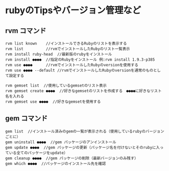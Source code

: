 # rubyのTipsやバージョン管理など

## rvm コマンド


    rvm list known    //インストールできるRubyのリストを表示する
    rvm list          //rvmでインストールしたRubyのリスト一覧表示
    rvm install ruby-head  //最新版のrubyをインストール
    rvm install ●●●●  //指定のRubyをインストール 例:rvm install 1.9.3-p385
    rvm use ●●●●      //rvmでインストールしたRubyのversionを使用する
    rvm use ●●●● --default //rvmでインストールしたRubyのversionを通常のものとして設定する

    rvm gemset list  //使用しているgemsetのリスト表示
    rvm gemset create ●●●●  //好きなgemsetのリストを作成する　●●●●に好きなリスト名を入れる
    rvm gemset use ●●●●  //好きなgemsetを使用する

## gem コマンド

    gem list  //インストール済みのgemの一覧が表示される（使用しているrubyのバージョンごとに）
    gem uninstall ●●●●  //gem パッケージのアンインストール
    gem update ●●●●  //gem パッケージの更新（パッケージ名を付けないとそのrubyに入っている全てのパッケージをupdate）
    gem cleanup ●●●●  //gem パッケージの削除（最新バージョンのみ残す）
    gem which ●●●●  //パッケージのインストール先を確認

